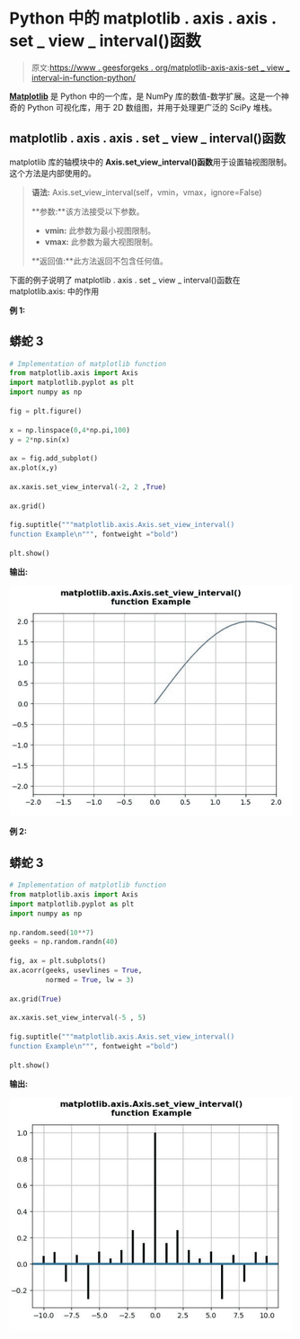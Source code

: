 # Python 中的 matplotlib . axis . axis . set _ view _ interval()函数

> 原文:[https://www . geesforgeks . org/matplotlib-axis-axis-set _ view _ interval-in-function-python/](https://www.geeksforgeeks.org/matplotlib-axis-axis-set_view_interval-function-in-python/)

[**Matplotlib**](https://www.geeksforgeeks.org/python-introduction-matplotlib/) 是 Python 中的一个库，是 NumPy 库的数值-数学扩展。这是一个神奇的 Python 可视化库，用于 2D 数组图，并用于处理更广泛的 SciPy 堆栈。

## matplotlib . axis . axis . set _ view _ interval()函数

matplotlib 库的轴模块中的 **Axis.set_view_interval()函数**用于设置轴视图限制。这个方法是内部使用的。

> **语法:** Axis.set_view_interval(self，vmin，vmax，ignore=False)
> 
> **参数:**该方法接受以下参数。
> 
> *   **vmin:** 此参数为最小视图限制。
> *   **vmax:** 此参数为最大视图限制。
> 
> **返回值:**此方法返回不包含任何值。

下面的例子说明了 matplotlib . axis . set _ view _ interval()函数在 matplotlib.axis:
中的作用

**例 1:**

## 蟒蛇 3

```py
# Implementation of matplotlib function
from matplotlib.axis import Axis
import matplotlib.pyplot as plt
import numpy as np 

fig = plt.figure()

x = np.linspace(0,4*np.pi,100)
y = 2*np.sin(x)

ax = fig.add_subplot()
ax.plot(x,y)

ax.xaxis.set_view_interval(-2, 2 ,True)

ax.grid() 

fig.suptitle("""matplotlib.axis.Axis.set_view_interval()
function Example\n""", fontweight ="bold")  

plt.show()
```

**输出:**

![](img/838ada5688d4a7b1d848671f5e193f9a.png)

**例 2:**

## 蟒蛇 3

```py
# Implementation of matplotlib function
from matplotlib.axis import Axis
import matplotlib.pyplot as plt
import numpy as np 

np.random.seed(10**7)  
geeks = np.random.randn(40)  

fig, ax = plt.subplots()  
ax.acorr(geeks, usevlines = True,  
         normed = True, lw = 3)  

ax.grid(True)

ax.xaxis.set_view_interval(-5 , 5)

fig.suptitle("""matplotlib.axis.Axis.set_view_interval()
function Example\n""", fontweight ="bold")  

plt.show()
```

**输出:**

![](img/a224b33e071b8450160802066d92a0b7.png)